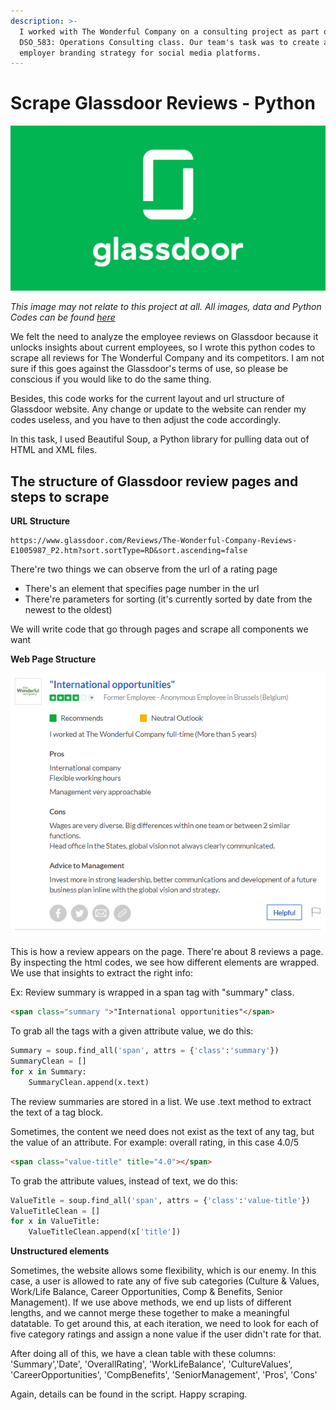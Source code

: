 ```yaml
---
description: >-
  I worked with The Wonderful Company on a consulting project as part of our
  DSO_583: Operations Consulting class. Our team's task was to create an
  employer branding strategy for social media platforms.
---
```


# Scrape Glassdoor Reviews - Python

![Cover](../resources/P01/images/logo.png)

_This image may not relate to this project at all. All images, data and Python Codes can be found [here](https://github.com/vuduong191/Gitbook/tree/master/resources/P01)_

We felt the need to analyze the employee reviews on Glassdoor because it unlocks insights about current employees, so I wrote this python codes to scrape all reviews for The Wonderful Company and its competitors. I am not sure if this goes against the Glassdoor's terms of use, so please be conscious if you would like to do the same thing. 

Besides, this code works for the current layout and url structure of Glassdoor website. Any change or update to the website can render my codes useless, and you have to then adjust the code accordingly.

In this task, I used Beautiful Soup, a Python library for pulling data out of HTML and XML files.

## The structure of Glassdoor review pages and steps to scrape

**URL Structure**
```
https://www.glassdoor.com/Reviews/The-Wonderful-Company-Reviews-E1005987_P2.htm?sort.sortType=RD&sort.ascending=false
```
There're two things we can observe from the url of a rating page
- There's an element that specifies page number in the url
- There're parameters for sorting (it's currently sorted by date from the newest to the oldest)

We will write code that go through pages and scrape all components we want

**Web Page Structure**

![Employee Review](../resources/P01/images/review.PNG)

This is how a review appears on the page. There're about 8 reviews a page. By inspecting the html codes, we see how different elements are wrapped. We use that insights to extract the right info:

Ex: Review summary is wrapped in a span tag with "summary" class. 
```html
<span class="summary ">"International opportunities"</span>
```
To grab all the tags with a given attribute value, we do this:
```python
Summary = soup.find_all('span', attrs = {'class':'summary'})
SummaryClean = []
for x in Summary:
    SummaryClean.append(x.text)
```
The review summaries are stored in a list. We use .text method to extract the text of a tag block.

Sometimes, the content we need does not exist as the text of any tag, but the value of an attribute. For example: overall rating, in this case 4.0/5 

```html
<span class="value-title" title="4.0"></span>
```
To grab the attribute values, instead of text, we do this:
```python
ValueTitle = soup.find_all('span', attrs = {'class':'value-title'})
ValueTitleClean = []
for x in ValueTitle:
    ValueTitleClean.append(x['title'])
```
**Unstructured elements**

Sometimes, the website allows some flexibility, which is our enemy. In this case, a user is allowed to rate any of five sub categories (Culture & Values, Work/Life Balance, Career Opportunities, Comp & Benefits, Senior Management). If we use above methods, we end up lists of different lengths, and we cannot merge these together to make a meaningful datatable. To get around this, at each iteration, we need to look for each of five category ratings and assign a none value if the user didn't rate for that.

After doing all of this, we have a clean table with these columns: 'Summary','Date', 'OverallRating', 'WorkLifeBalance', 'CultureValues', 'CareerOpportunities', 'CompBenefits', 'SeniorManagement', 'Pros', 'Cons'

Again, details can be found in the script. Happy scraping.
